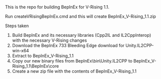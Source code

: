 This is the repo for building BepInEx for V-Rising 1.1.

Run createVRisingBepInEx.cmd and this will create BepInEx_V-Rising_1.1.zip

Steps taken
1. Build BepInEx and its necessary libraries (Cpp2IL and IL2CppInterop) with the necessary V-Rising changes
2. Download the BepInEx 733 Bleeding Edge download for Unity.IL2CPP-win-x64
3. Extract to BepInEx_V-Rising_1.1
4. Copy our new binary files from BepInEx\bin\Unity.IL2CPP to BepInEx_V-Rising_1.1\BepInEx\core
5. Create a new zip file with the contents of BepInEx_V-Rising_1.1
